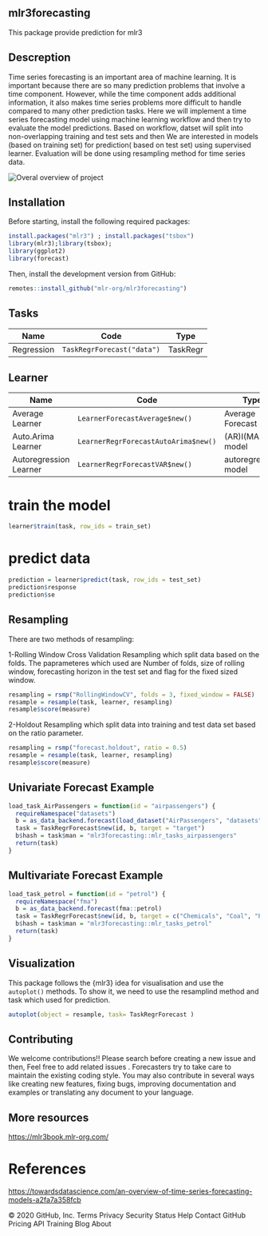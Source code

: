   ## mlr3forecasting

This package provide prediction for mlr3

## Descreption
Time series forecasting is an important area of machine learning. It is important because there are so many prediction problems that involve a time component. However, while the time component adds additional information, it also makes time series problems more difficult to handle compared to many other prediction tasks. Here we will implement a time series forecasting model using machine learning workflow and then try to evaluate the model predictions. Based on workflow, datset will split into non-overlapping training and test sets and then We are interested in models (based on training set) for prediction( based on test set) using supervised learner. Evaluation will be done using resampling method for time series data.

![Overal overview of project ](https://github.com/mlr-org/mlr3forecasting/blob/Descreption/workflow.PNG)

  ## Installation
Before starting, install the following required packages:
```r
install.packages("mlr3") ; install.packages("tsbox")
library(mlr3);library(tsbox);
library(ggplot2)
library(forecast)
```
Then, install the development version from GitHub:
```r  
remotes::install_github("mlr-org/mlr3forecasting")
```
##  Tasks

| Name     | Code              | Type    |
| -------- | ----------------- | ------- |
| Regression   | `TaskRegrForecast("data")`  | TaskRegr |

## Learner

| Name     | Code              | Type    |
| -------- | ----------------- | ------- |
| Average Learner  | `LearnerForecastAverage$new()`  |Average Forecast|
| Auto.Arima Learner  | `LearnerRegrForecastAutoArima$new()`  | (AR)I(MA) model |
| Autoregression Learner | `LearnerRegrForecastVAR$new()`  | autoregressive model |

# train the model
```r
learner$train(task, row_ids = train_set)
```

# predict data
```r
prediction = learner$predict(task, row_ids = test_set)
prediction$response
prediction$se
```

## Resampling
 There are two methods of resampling:

1-Rolling Window Cross Validation Resampling which split data based on the folds. 
The paprameteres which used are Number of folds, size of rolling window, forecasting horizon in the test set and flag for the fixed sized window.

```r
resampling = rsmp("RollingWindowCV", folds = 3, fixed_window = FALSE)
resample = resample(task, learner, resampling)
resample$score(measure)
```

2-Holdout Resampling which split data into training and test data set based on the ratio parameter.

```r
resampling = rsmp("forecast.holdout", ratio = 0.5)
resample = resample(task, learner, resampling)
resample$score(measure)
```

## Univariate Forecast Example
```r
load_task_AirPassengers = function(id = "airpassengers") {
  requireNamespace("datasets")
  b = as_data_backend.forecast(load_dataset("AirPassengers", "datasets"))
  task = TaskRegrForecast$new(id, b, target = "target")
  b$hash = task$man = "mlr3forecasting::mlr_tasks_airpassengers"
  return(task)
}
```

## Multivariate Forecast Example
```r
load_task_petrol = function(id = "petrol") {
  requireNamespace("fma")
  b = as_data_backend.forecast(fma::petrol)
  task = TaskRegrForecast$new(id, b, target = c("Chemicals", "Coal", "Petrol", "Vehicles"))
  b$hash = task$man = "mlr3forecasting::mlr_tasks_petrol"
  return(task)
}
```
## Visualization

This package follows the {mlr3} idea  for visualisation and use the  `autoplot()` methods.
To show it, we need to use the resamplind method and task which used for prediction. 

```r
autoplot(object = resample, task= TaskRegrForecast )
```
## Contributing
We welcome contributions!! Please search before creating a new issue and then, Feel free to add related issues .
Forecasters try to take care to maintain the existing coding style.
You may also contribute in several ways like creating new features, fixing bugs, improving documentation and examples or translating any document to your language.

## More resources

https://mlr3book.mlr-org.com/

# References
https://towardsdatascience.com/an-overview-of-time-series-forecasting-models-a2fa7a358fcb

© 2020 GitHub, Inc.
Terms
Privacy
Security
Status
Help
Contact GitHub
Pricing
API
Training
Blog
About
